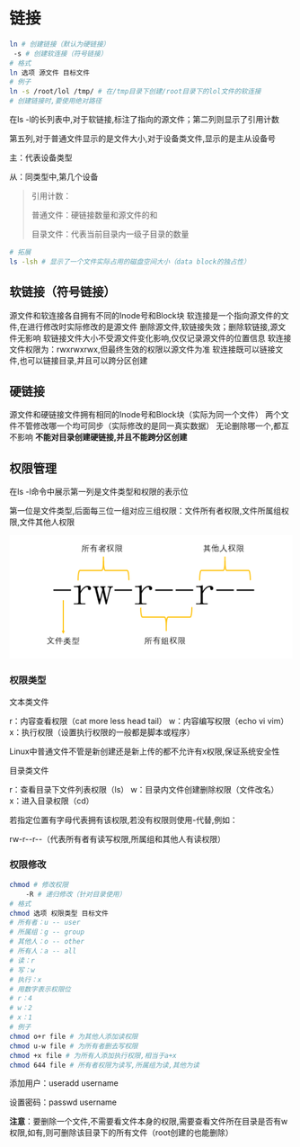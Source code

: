 # 链接

```bash
ln # 创建链接（默认为硬链接）
 -s # 创建软连接（符号链接）
# 格式
ln 选项 源文件 目标文件
# 例子
ln -s /root/lol /tmp/ # 在/tmp目录下创建/root目录下的lol文件的软连接
# 创建链接时,要使用绝对路径
```

在ls -l的长列表中,对于软链接,标注了指向的源文件；第二列则显示了引用计数

第五列,对于普通文件显示的是文件大小,对于设备类文件,显示的是主从设备号

主：代表设备类型

从：同类型中,第几个设备

> 引用计数：
>
> 普通文件：硬链接数量和源文件的和
>
> 目录文件：代表当前目录内一级子目录的数量

```bash
# 拓展
ls -lsh # 显示了一个文件实际占用的磁盘空间大小（data block的独占性）
```

## 软链接（符号链接）

源文件和软连接各自拥有不同的Inode号和Block块
软连接是一个指向源文件的文件,在进行修改时实际修改的是源文件
删除源文件,软链接失效；删除软链接,源文件无影响
软链接文件大小不受源文件变化影响,仅仅记录源文件的位置信息
软连接文件权限为：rwxrwxrwx,但最终生效的权限以源文件为准
软连接既可以链接文件,也可以链接目录,并且可以跨分区创建

## 硬链接

源文件和硬链接文件拥有相同的Inode号和Block块（实际为同一个文件）
两个文件不管修改哪一个均可同步（实际修改的是同一真实数据）
无论删除哪一个,都互不影响
**不能对目录创建硬链接,并且不能跨分区创建**

## 权限管理

在ls -l命令中展示第一列是文件类型和权限的表示位

第一位是文件类型,后面每三位一组对应三组权限：文件所有者权限,文件所属组权限,文件其他人权限

![权限位](./Pics/权限位.png)

### 权限类型

文本类文件

   r：内容查看权限（cat more less head tail）
   w：内容编写权限（echo vi vim）
   x：执行权限（设置执行权限的一般都是脚本或程序）

   Linux中普通文件不管是新创建还是新上传的都不允许有x权限,保证系统安全性

目录类文件

   r：查看目录下文件列表权限（ls）
   w：目录内文件创建删除权限（文件改名）
   x：进入目录权限（cd）

若指定位置有字母代表拥有该权限,若没有权限则使用-代替,例如：

rw-r--r--（代表所有者有读写权限,所属组和其他人有读权限）

### 权限修改

```bash
chmod # 修改权限
    -R # 递归修改（针对目录使用）
# 格式
chmod 选项 权限类型 目标文件
# 所有者：u -- user
# 所属组：g -- group
# 其他人：o -- other
# 所有人：a -- all
# 读：r
# 写：w
# 执行：x
# 用数字表示权限位
# r：4
# w：2
# x：1
# 例子
chmod o+r file # 为其他人添加读权限
chmod u-w file # 为所有者删去写权限
chmod +x file # 为所有人添加执行权限,相当于a+x
chmod 644 file # 所有者权限为读写,所属组为读,其他为读
```

添加用户：useradd username

设置密码：passwd username

**注意**：要删除一个文件,不需要看文件本身的权限,需要查看文件所在目录是否有w权限,如有,则可删除该目录下的所有文件（root创建的也能删除）
